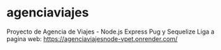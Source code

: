 # agenciaviajes
Proyecto de Agencia de Viajes - Node.js Express Pug y Sequelize
Liga a pagina web: https://agenciaviajesnode-vpet.onrender.com/
